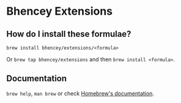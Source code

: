 # Bhencey Extensions

## How do I install these formulae?

`brew install bhencey/extensions/<formula>`

Or `brew tap bhencey/extensions` and then `brew install <formula>`.

## Documentation

`brew help`, `man brew` or check [Homebrew's documentation](https://docs.brew.sh).

